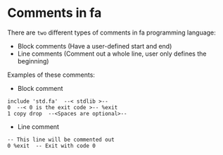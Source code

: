 # Comments in fa

There are `two` different types of comments in
fa programming language:

- Block comments (Have a user-defined start and end)
- Line comments (Comment out a whole line, user only
  defines the beginning)

Examples of these comments:

- Block comment

```fa
include 'std.fa'  --< stdlib >--
0  --< 0 is the exit code >-- %exit
1 copy drop  --<Spaces are optional>--
```

- Line comment

```fa
-- This line will be commented out
0 %exit  -- Exit with code 0
```
